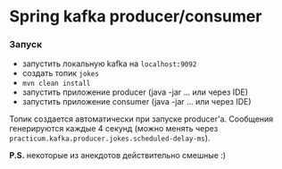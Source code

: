 # Spring kafka producer/consumer

### Запуск
- запустить локальную kafka на `localhost:9092`
- создать топик `jokes`
- `mvn clean install`
- запустить приложение producer (java -jar ... или через IDE)
- запустить приложение consumer (java -jar ... или через IDE)

Топик создается автоматически при запуске producer'а.
Сообщения генерируются каждые 4 секунд (можно менять через `practicum.kafka.producer.jokes.scheduled-delay-ms`).

**P.S.** некоторые из анекдотов действительно смешные :)

